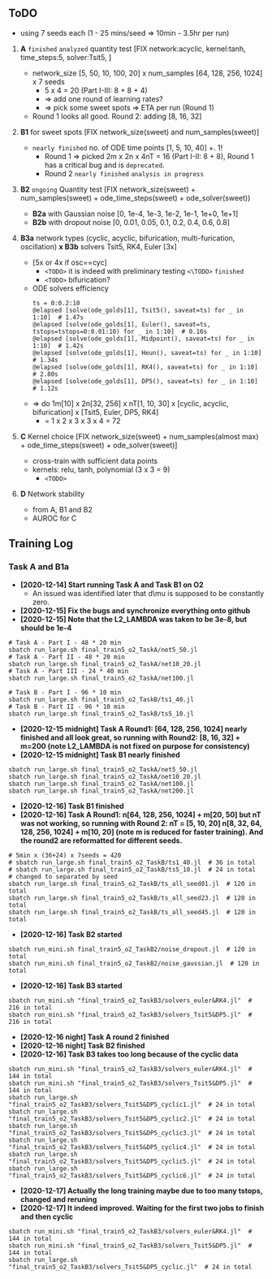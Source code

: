## ToDO

* using 7 seeds each (1 - 25 mins/seed => 10min - 3.5hr per run)

1. **A** `finished` `analyzed` quantity test [FIX network:acyclic, kernel:tanh, time_steps:5, solver:Tsit5, ]
    * network_size [5, 50, 10, 100, 20] x num_samples [64, 128, 256, 1024] x 7 seeds
        * 5 x 4 = 20 (Part I-III: 8 + 8 + 4)
        * => add one round of learning rates? <HOLD after B1>
        * => pick some sweet spots => ETA per run (Round 1)
    * Round 1 looks all good. Round 2: adding [8, 16, 32]

2. **B1** for sweet spots [FIX network_size(sweet) and num_samples(sweet)]
    * `nearly finished` no. of ODE time points [1, 5, 10, 40] +. 1!
        * Round 1 => picked 2m x 2n x 4nT = 16 (Part I-II: 8 + 8), Round 1 has a critical bug and is `deprecated`.
        * Round 2 `nearly finished` `analysis in progress`

3. **B2** `ongoing` Quantity test [FIX network_size(sweet) + num_samples(sweet) + ode_time_steps(sweet) + ode_solver(sweet))
    * **B2a** with Gaussian noise [0, 1e-4, 1e-3, 1e-2, 1e-1, 1e+0, 1e+1]
    * **B2b** with dropout noise [0, 0.01, 0.05, 0.1, 0.2, 0.4, 0.6, 0.8]

4. **B3a** network types (cyclic, acyclic, bifurication, multi-furication, oscillation)  **x B3b** solvers Tsit5, RK4, Euler [3x]
    * [5x or 4x if osc==cyc]
        * `<TODO>` it is indeed with preliminary testing `<\TODO>` `finished`
        * `<TODO>` bifurication?
    * ODE solvers efficiency
        ```
        ts = 0:0.2:10
        @elapsed [solve(ode_golds[1], Tsit5(), saveat=ts) for _ in 1:10]  # 1.47s
        @elapsed [solve(ode_golds[1], Euler(), saveat=ts, tstops=tstops=0:0.01:10) for _ in 1:10]  # 0.16s
        @elapsed [solve(ode_golds[1], Midpoint(), saveat=ts) for _ in 1:10]  # 1.42s
        @elapsed [solve(ode_golds[1], Heun(), saveat=ts) for _ in 1:10]  # 1.34s
        @elapsed [solve(ode_golds[1], RK4(), saveat=ts) for _ in 1:10]  # 2.80s
        @elapsed [solve(ode_golds[1], DP5(), saveat=ts) for _ in 1:10]  # 1.12s
        ```
    * => do 1m[10] x 2n[32, 256] x nT[1, 10, 30] x [cyclic, acyclic, bifurication] x [Tsit5, Euler, DP5, RK4]
        * = 1 x 2 x 3 x 3 x 4 = 72

5. **C** Kernel choice [FIX network_size(sweet) + num_samples(almost max) + ode_time_steps(sweet) + ode_solver(sweet)]
    * cross-train with sufficient data points
    * kernels: relu, tanh, polynomial (3 x 3 = 9)
        * `<TODO>`

5. **D** Network stability
    * from A, B1 and B2
    * AUROC for C


## Training Log

### Task A and B1a
* **[2020-12-14] Start running Task A and Task B1 on O2**
  * An issued was identified later that d\mu is supposed to be constantly zero.
* **[2020-12-15] Fix the bugs and synchronize everything onto github**
* **[2020-12-15] Note that the L2_LAMBDA was taken to be 3e-8, but should be 1e-4**
```
# Task A - Part I - 48 * 20 min
sbatch run_large.sh final_train5_o2_TaskA/net5_50.jl
# Task A - Part II - 48 * 20 min
sbatch run_large.sh final_train5_o2_TaskA/net10_20.jl
# Task A - Part III - 24 * 40 min
sbatch run_large.sh final_train5_o2_TaskA/net100.jl

# Task B - Part I - 96 * 10 min
sbatch run_large.sh final_train5_o2_TaskB/ts1_40.jl
# Task B - Part II - 96 * 10 min
sbatch run_large.sh final_train5_o2_TaskB/ts5_10.jl

```
* **[2020-12-15 midnight] Task A Round1: [64, 128, 256, 1024] nearly finished and all look great, so running with Round2: [8, 16, 32] + m=200 (note L2_LAMBDA is not fixed on purpose for consistency)**
* **[2020-12-15 midnight] Task B1 nearly finished**
```
sbatch run_large.sh final_train5_o2_TaskA/net5_50.jl
sbatch run_large.sh final_train5_o2_TaskA/net10_20.jl
sbatch run_large.sh final_train5_o2_TaskA/net100.jl
sbatch run_large.sh final_train5_o2_TaskA/net200.jl
```
* **[2020-12-16] Task B1 finished**
* **[2020-12-16] Task A Round1: n[64, 128, 256, 1024] + m[20, 50] but nT was not working, so running with Round 2: nT = [5, 10, 20] n[8, 32, 64, 128, 256, 1024] + m[10, 20] (note m is reduced for faster training). And the round2 are reformatted for different seeds.**

```
# 5min x (36+24) x 7seeds = 420
# sbatch run_large.sh final_train5_o2_TaskB/ts1_40.jl  # 36 in total
# sbatch run_large.sh final_train5_o2_TaskB/ts5_10.jl  # 24 in total
# changed to separated by seed
sbatch run_large.sh final_train5_o2_TaskB/ts_all_seed01.jl  # 120 in total
sbatch run_large.sh final_train5_o2_TaskB/ts_all_seed23.jl  # 120 in total
sbatch run_large.sh final_train5_o2_TaskB/ts_all_seed45.jl  # 120 in total

```
* **[2020-12-16] Task B2 started**
```
sbatch run_mini.sh final_train5_o2_TaskB2/noise_dropout.jl  # 120 in total
sbatch run_mini.sh final_train5_o2_TaskB2/noise_gaussian.jl  # 120 in total
```
* **[2020-12-16] Task B3 started**
```
sbatch run_mini.sh "final_train5_o2_TaskB3/solvers_euler&RK4.jl"  # 216 in total
sbatch run_mini.sh "final_train5_o2_TaskB3/solvers_Tsit5&DP5.jl"  # 216 in total
```
* **[2020-12-16 night] Task A round 2 finished**
* **[2020-12-16 night] Task B2 finished**
* **[2020-12-16] Task B3 takes too long because of the cyclic data**
```
sbatch run_mini.sh "final_train5_o2_TaskB3/solvers_euler&RK4.jl"  # 144 in total
sbatch run_mini.sh "final_train5_o2_TaskB3/solvers_Tsit5&DP5.jl"  # 144 in total
sbatch run_large.sh "final_train5_o2_TaskB3/solvers_Tsit5&DP5_cyclic1.jl"  # 24 in total
sbatch run_large.sh "final_train5_o2_TaskB3/solvers_Tsit5&DP5_cyclic2.jl"  # 24 in total
sbatch run_large.sh "final_train5_o2_TaskB3/solvers_Tsit5&DP5_cyclic3.jl"  # 24 in total
sbatch run_large.sh "final_train5_o2_TaskB3/solvers_Tsit5&DP5_cyclic4.jl"  # 24 in total
sbatch run_large.sh "final_train5_o2_TaskB3/solvers_Tsit5&DP5_cyclic5.jl"  # 24 in total
sbatch run_large.sh "final_train5_o2_TaskB3/solvers_Tsit5&DP5_cyclic6.jl"  # 24 in total
```
* **[2020-12-17] Actually the long training maybe due to too many tstops, changed and reruning**
* **[2020-12-17] It indeed improved. Waiting for the first two jobs to finish and then cyclic**
```
sbatch run_mini.sh "final_train5_o2_TaskB3/solvers_euler&RK4.jl"  # 144 in total
sbatch run_mini.sh "final_train5_o2_TaskB3/solvers_Tsit5&DP5.jl"  # 144 in total
sbatch run_large.sh "final_train5_o2_TaskB3/solvers_Tsit5&DP5_cyclic.jl"  # 24 in total
```
